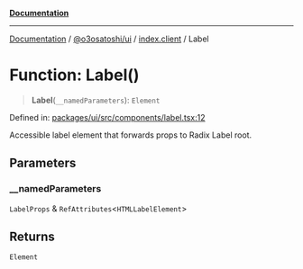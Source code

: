 [**Documentation**](../../../../README.md)

***

[Documentation](../../../../README.md) / [@o3osatoshi/ui](../../README.md) / [index.client](../README.md) / Label

# Function: Label()

> **Label**(`__namedParameters`): `Element`

Defined in: [packages/ui/src/components/label.tsx:12](https://github.com/o3osatoshi/experiment/blob/54ab00df974a3e9f8283fbcd8c611ed1e0274132/packages/ui/src/components/label.tsx#L12)

Accessible label element that forwards props to Radix Label root.

## Parameters

### \_\_namedParameters

`LabelProps` & `RefAttributes`\<`HTMLLabelElement`\>

## Returns

`Element`
